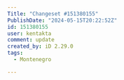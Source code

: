 ```yaml
---
Title: "Changeset #151380155"
PublishDate: "2024-05-15T20:22:52Z"
id: 151380155
user: kentakta
comment: update
created_by: iD 2.29.0
tags:
  - Montenegro

---
```

